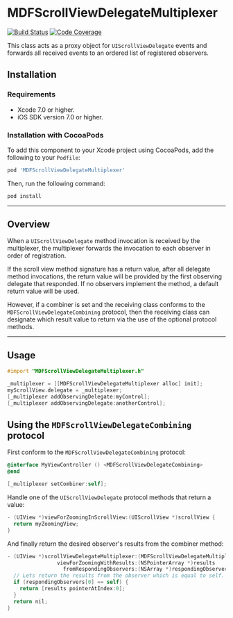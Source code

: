 # MDFScrollViewDelegateMultiplexer
[![Build Status](https://travis-ci.org/material-foundation/material-scrollview-delegate-multiplexer-ios.svg?branch=master)](https://travis-ci.org/material-foundation/material-scrollview-delegate-multiplexer-ios)
[![Code Coverage](http://codecov.io/github/material-foundation/material-scrollview-delegate-multiplexer-ios/coverage.svg?branch=master)](http://codecov.io/github/material-foundation/material-scrollview-delegate-multiplexer-ios?branch=master)

This class acts as a proxy object for `UIScrollViewDelegate` events and forwards all received
events to an ordered list of registered observers. 

## Installation

### Requirements

- Xcode 7.0 or higher.
- iOS SDK version 7.0 or higher.

### Installation with CocoaPods

To add this component to your Xcode project using CocoaPods, add the following to your `Podfile`:

~~~ bash
pod 'MDFScrollViewDelegateMultiplexer'
~~~

Then, run the following command:

~~~ bash
pod install
~~~

- - -

## Overview

When a `UIScrollViewDelegate` method invocation is received by the multiplexer, the multiplexer
forwards the invocation to each observer in order of registration.

If the scroll view method signature has a return value, after all delegate method invocations,
the return value will be provided by the first observing delegate that responded. If no
observers implement the method, a default return value will be used.

However, if a combiner is set and the receiving class conforms to the
`MDFScrollViewDelegateCombining` protocol, then the receiving class can designate which result
value to return via the use of the optional protocol methods.

- - -


## Usage

```objectivec
#import "MDFScrollViewDelegateMultiplexer.h"

_multiplexer = [[MDFScrollViewDelegateMultiplexer alloc] init];
myScrollView.delegate = _multiplexer;
[_multiplexer addObservingDelegate:myControl];
[_multiplexer addObservingDelegate:anotherControl];
```

## Using the `MDFScrollViewDelegateCombining` protocol

First conform to the `MDFScrollViewDelegateCombining` protocol:

```objectivec
@interface MyViewController () <MDFScrollViewDelegateCombining>
@end

[_multiplexer setCombiner:self];
```

Handle one of the `UIScrollViewDelegate` protocol methods that return a value:

```objectivec
- (UIView *)viewForZoomingInScrollView:(UIScrollView *)scrollView {
  return myZoomingView;
}
```

And finally return the desired observer's results from the combiner method:

```objectivec
- (UIView *)scrollViewDelegateMultiplexer:(MDFScrollViewDelegateMultiplexer *)multiplexer
                viewForZoomingWithResults:(NSPointerArray *)results
                  fromRespondingObservers:(NSArray *)respondingObservers {
  // Lets return the results from the observer which is equal to self.
  if (respondingObservers[0] == self) {
    return [results pointerAtIndex:0];
  }
  return nil;
}
```
